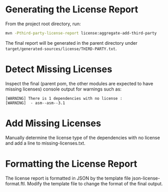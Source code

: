 # Generating the License Report
From the project root directory, run:

```bash
mvn -Pthird-party-license-report license:aggregate-add-third-party
```

The final report will be generated in the parent directory under
`target/generated-sources/license/THIRD-PARTY.txt`.

# Detect Missing Licenses
Inspect the final (parent pom, the other modules are expected to have missing licenses) console
output for warnings such as:

```
[WARNING] There is 1 dependencies with no license :
[WARNING]  - asm--asm--3.1
```

# Add Missing Licenses
Manually determine the license type of the dependencies with no license and add a line to
missing-licenses.txt.

# Formatting the License Report
The license report is formatted in JSON by the template file json-license-format.ftl. Modify the
template file to change the format of the final output.
